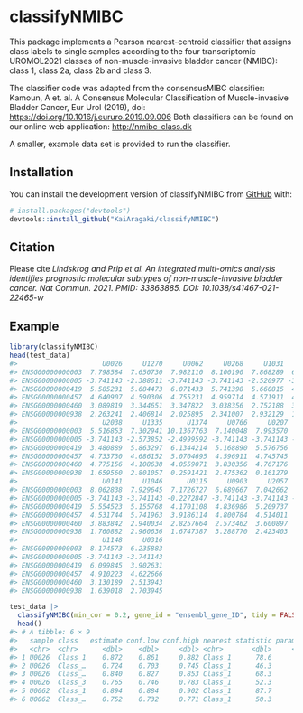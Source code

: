 
<!-- README.md is generated from README.Rmd. Please edit that file -->

# classifyNMIBC

This package implements a Pearson nearest-centroid classifier that
assigns class labels to single samples according to the four
transcriptomic UROMOL2021 classes of non-muscle-invasive bladder cancer
(NMIBC): class 1, class 2a, class 2b and class 3.

The classifier code was adapted from the consensusMIBC classifier:
Kamoun, A et. al. A Consensus Molecular Classification of
Muscle-invasive Bladder Cancer, Eur Urol (2019), doi:
<https://doi.org/10.1016/j.eururo.2019.09.006> Both classifiers can be
found on our online web application: <http://nmibc-class.dk>

A smaller, example data set is provided to run the classifier.

## Installation

You can install the development version of classifyNMIBC from
[GitHub](https://github.com/) with:

``` r
# install.packages("devtools")
devtools::install_github("KaiAragaki/classifyNMIBC")
```

## Citation

Please cite *Lindskrog and Prip et al. An integrated multi-omics
analysis identifies prognostic molecular subtypes of non-muscle-invasive
bladder cancer. Nat Commun. 2021. PMID: 33863885. DOI:
10.1038/s41467-021-22465-w*

## Example

``` r
library(classifyNMIBC)
head(test_data)
#>                     U0026     U1270     U0062     U0268     U1031     U2111
#> ENSG00000000003  7.798584  7.650730  7.982110  8.100190  7.868289  6.856981
#> ENSG00000000005 -3.741143 -2.388611 -3.741143 -3.741143 -2.520977 -3.741143
#> ENSG00000000419  5.585231  5.684473  6.071433  5.741398  5.660815  4.292722
#> ENSG00000000457  4.640907  4.590306  4.755231  4.959714  4.571911  4.438253
#> ENSG00000000460  3.089819  3.344651  3.347822  3.038356  2.752188  3.450399
#> ENSG00000000938  2.263241  2.406814  2.025895  2.341007  2.932129  1.992647
#>                     U2038     U1335      U1374     U0766     U0207     U1462
#> ENSG00000000003  5.516853  7.302941 10.1367763  7.140048  7.993570  9.173919
#> ENSG00000000005 -3.741143 -2.573852 -2.4999592 -3.741143 -3.741143 -2.755169
#> ENSG00000000419  3.480889  5.863297  6.1344214  5.168890  5.576756  5.700350
#> ENSG00000000457  4.733730  4.686152  5.0704695  4.596911  4.745745  4.213344
#> ENSG00000000460  4.775156  4.108638  4.0559071  3.830356  4.767176  3.493735
#> ENSG00000000938  1.659560  2.801057  0.2591421  2.475362  0.161279  2.185324
#>                     U0141     U1046      U0115     U0903     U2057     U0349
#> ENSG00000000003  8.062838  7.929645  7.1726727  6.689667  7.042662  7.760344
#> ENSG00000000005 -3.741143 -3.741143 -0.2272847 -3.741143 -3.741143 -3.741143
#> ENSG00000000419  5.554523  5.155768  4.1701108  4.836986  5.209737  5.184493
#> ENSG00000000457  4.531744  5.741963  3.9186114  4.800784  4.514011  4.354929
#> ENSG00000000460  3.883842  2.940034  2.8257664  2.573462  3.600897  2.741864
#> ENSG00000000938  1.760882  2.960636  1.6747387  3.288770  2.423403  3.228414
#>                     U1148     U0316
#> ENSG00000000003  8.174573  6.235883
#> ENSG00000000005 -3.741143 -3.741143
#> ENSG00000000419  6.099845  3.902631
#> ENSG00000000457  4.910223  4.622666
#> ENSG00000000460  3.130189  2.513943
#> ENSG00000000938  1.639018  2.703945
```

``` r
test_data |> 
  classifyNMIBC(min_cor = 0.2, gene_id = "ensembl_gene_ID", tidy = FALSE) |> 
  head()
#> # A tibble: 6 × 9
#>   sample class   estimate conf.low conf.high nearest statistic parameter sep_lvl
#>   <chr>  <chr>      <dbl>    <dbl>     <dbl> <chr>       <dbl>     <int>   <dbl>
#> 1 U0026  Class_1    0.872    0.861     0.882 Class_1      78.6      1940   0.460
#> 2 U0026  Class_…    0.724    0.703     0.745 Class_1      46.3      1940   0.460
#> 3 U0026  Class_…    0.840    0.827     0.853 Class_1      68.3      1940   0.460
#> 4 U0026  Class_3    0.765    0.746     0.783 Class_1      52.3      1940   0.460
#> 5 U0062  Class_1    0.894    0.884     0.902 Class_1      87.7      1940   0.776
#> 6 U0062  Class_…    0.752    0.732     0.771 Class_1      50.3      1940   0.776
```
